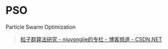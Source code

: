 # PSO
Particle Swarm Optimization


> [粒子群算法研究 - niuyongjie的专栏 - 博客频道 - CSDN.NET](http://blog.csdn.net/niuyongjie/article/category/294976)
